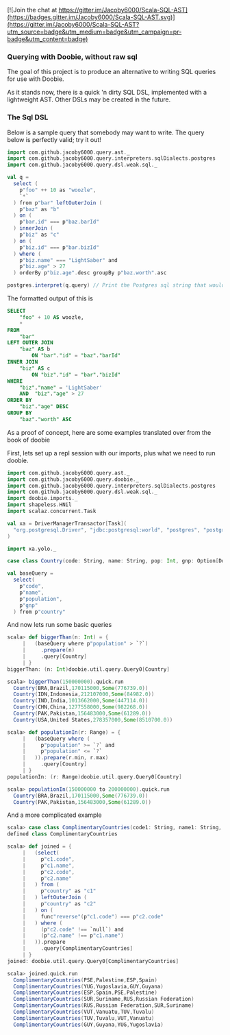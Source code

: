 

[![Join the chat at https://gitter.im/Jacoby6000/Scala-SQL-AST](https://badges.gitter.im/Jacoby6000/Scala-SQL-AST.svg)](https://gitter.im/Jacoby6000/Scala-SQL-AST?utm_source=badge&utm_medium=badge&utm_campaign=pr-badge&utm_content=badge)

### Querying with Doobie, without raw sql

The goal of this project is to produce an alternative to writing SQL queries for use with Doobie.

As it stands now, there is a quick 'n dirty SQL DSL, implemented with a lightweight AST. Other DSLs may be created in the future.

### The Sql DSL

Below is a sample query that somebody may want to write. The query below is perfectly valid; try it out!

```scala
import com.github.jacoby6000.query.ast._
import com.github.jacoby6000.query.interpreters.sqlDialects.postgres
import com.github.jacoby6000.query.dsl.weak.sql._

val q =
  select (
    p"foo" ++ 10 as "woozle",
    `*`
  ) from p"bar" leftOuterJoin (
    p"baz" as "b" 
  ) on (
    p"bar.id" === p"baz.barId"
  ) innerJoin (
    p"biz" as "c" 
  ) on (
    p"biz.id" === p"bar.bizId"
  ) where (
    p"biz.name" === "LightSaber" and
    p"biz.age" > 27
  ) orderBy p"biz.age".desc groupBy p"baz.worth".asc

postgres.interpret(q.query) // Print the Postgres sql string that would be created by this query
```

The formatted output of this is

```sql
SELECT
    "foo" + 10 AS woozle,
    * 
FROM
    "bar" 
LEFT OUTER JOIN
    "baz" AS b 
        ON "bar"."id" = "baz"."barId" 
INNER JOIN
    "biz" AS c 
        ON "biz"."id" = "bar"."bizId" 
WHERE
    "biz"."name" = 'LightSaber'  
    AND  "biz"."age" > 27 
ORDER BY
    "biz"."age" DESC 
GROUP BY
    "baz"."worth" ASC
```

As a proof of concept, here are some examples translated over from the book of doobie

First, lets set up a repl session with our imports, plus what we need to run doobie.

```scala
import com.github.jacoby6000.query.ast._
import com.github.jacoby6000.query.doobie._
import com.github.jacoby6000.query.interpreters.sqlDialects.postgres
import com.github.jacoby6000.query.dsl.weak.sql._
import doobie.imports._
import shapeless.HNil
import scalaz.concurrent.Task

val xa = DriverManagerTransactor[Task](
  "org.postgresql.Driver", "jdbc:postgresql:world", "postgres", "postgres"
)

import xa.yolo._

case class Country(code: String, name: String, pop: Int, gnp: Option[Double])

val baseQuery =
  select(
    p"code",
    p"name",
    p"population",
    p"gnp"
  ) from p"country"
```

And now lets run some basic queries

```scala
scala> def biggerThan(n: Int) = {
     |   (baseQuery where p"population" > `?`)
     |     .prepare(n)
     |     .query[Country]
     | }
biggerThan: (n: Int)doobie.util.query.Query0[Country]

scala> biggerThan(150000000).quick.run
  Country(BRA,Brazil,170115000,Some(776739.0))
  Country(IDN,Indonesia,212107000,Some(84982.0))
  Country(IND,India,1013662000,Some(447114.0))
  Country(CHN,China,1277558000,Some(982268.0))
  Country(PAK,Pakistan,156483000,Some(61289.0))
  Country(USA,United States,278357000,Some(8510700.0))

scala> def populationIn(r: Range) = {
     |   (baseQuery where (
     |     p"population" >= `?` and
     |     p"population" <= `?`
     |   )).prepare(r.min, r.max)
     |     .query[Country]
     | } 
populationIn: (r: Range)doobie.util.query.Query0[Country]

scala> populationIn(150000000 to 200000000).quick.run
  Country(BRA,Brazil,170115000,Some(776739.0))
  Country(PAK,Pakistan,156483000,Some(61289.0))
```

And a more complicated example

```scala
scala> case class ComplimentaryCountries(code1: String, name1: String, code2: String, name2: String)
defined class ComplimentaryCountries

scala> def joined = {
     |   (select(
     |     p"c1.code",
     |     p"c1.name",
     |     p"c2.code",
     |     p"c2.name"
     |   ) from (
     |     p"country" as "c1"
     |   ) leftOuterJoin (
     |     p"country" as "c2"
     |   ) on (
     |     func"reverse"(p"c1.code") === p"c2.code"
     |   ) where (
     |     (p"c2.code" !== `null`) and
     |     (p"c2.name" !== p"c1.name")
     |   )).prepare
     |     .query[ComplimentaryCountries] 
     | }
joined: doobie.util.query.Query0[ComplimentaryCountries]

scala> joined.quick.run
  ComplimentaryCountries(PSE,Palestine,ESP,Spain)
  ComplimentaryCountries(YUG,Yugoslavia,GUY,Guyana)
  ComplimentaryCountries(ESP,Spain,PSE,Palestine)
  ComplimentaryCountries(SUR,Suriname,RUS,Russian Federation)
  ComplimentaryCountries(RUS,Russian Federation,SUR,Suriname)
  ComplimentaryCountries(VUT,Vanuatu,TUV,Tuvalu)
  ComplimentaryCountries(TUV,Tuvalu,VUT,Vanuatu)
  ComplimentaryCountries(GUY,Guyana,YUG,Yugoslavia)
```

